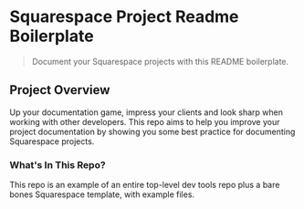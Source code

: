 Squarespace Project Readme Boilerplate
=======
> Document your Squarespace projects with this README boilerplate.



## Project Overview
Up your documentation game, impress your clients and look sharp when working with other developers. This repo aims to help you improve your project documentation by showing you some best practice for documenting Squarespace projects.

### What's In This Repo?
This repo is an example of an entire top-level dev tools repo plus a bare bones Squarespace template, with example files.